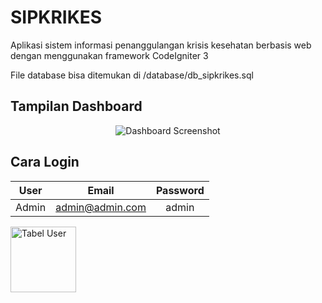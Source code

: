 # SIPKRIKES

Aplikasi sistem informasi penanggulangan krisis kesehatan berbasis web dengan menggunakan framework CodeIgniter 3

File database bisa ditemukan di /database/db_sipkrikes.sql

## Tampilan Dashboard

<p align="center">
  <img src="/assets/images/logo.png" alt="Dashboard Screenshot">
</p>

## Cara Login

| User	|       Email				| Password |
|:-----:|:-----------------:|:--------:|
| Admin	| admin@admin.com	  | admin    |

<img src="/assets/images/users.png" alt="Tabel User" height="105">

